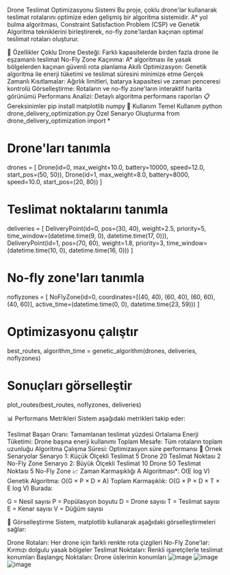 Drone Teslimat Optimizasyonu Sistemi
Bu proje, çoklu drone'lar kullanarak teslimat rotalarını optimize eden gelişmiş bir algoritma sistemidir. A* yol bulma algoritması, Constraint Satisfaction Problem (CSP) ve Genetik Algoritma tekniklerini birleştirerek, no-fly zone'lardan kaçınan optimal teslimat rotaları oluşturur.

🚁 Özellikler
Çoklu Drone Desteği: Farklı kapasitelerde birden fazla drone ile eşzamanlı teslimat
No-Fly Zone Kaçınma: A* algoritması ile yasak bölgelerden kaçınan güvenli rota planlama
Akıllı Optimizasyon: Genetik algoritma ile enerji tüketimi ve teslimat süresini minimize etme
Gerçek Zamanlı Kısıtlamalar: Ağırlık limitleri, batarya kapasitesi ve zaman penceresi kontrolü
Görselleştirme: Rotaların ve no-fly zone'ların interaktif harita görünümü
Performans Analizi: Detaylı algoritma performans raporları
📋 Gereksinimler
pip install matplotlib numpy
🚀 Kullanım
Temel Kullanım
python drone_delivery_optimization.py
Özel Senaryo Oluşturma
from drone_delivery_optimization import *

# Drone'ları tanımla
drones = [
    Drone(id=0, max_weight=10.0, battery=10000, speed=12.0, start_pos=(50, 50)),
    Drone(id=1, max_weight=8.0, battery=8000, speed=10.0, start_pos=(20, 80))
]

# Teslimat noktalarını tanımla
deliveries = [
    DeliveryPoint(id=0, pos=(30, 40), weight=2.5, priority=5, 
                  time_window=(datetime.time(9, 0), datetime.time(17, 0))),
    DeliveryPoint(id=1, pos=(70, 60), weight=1.8, priority=3,
                  time_window=(datetime.time(10, 0), datetime.time(16, 0)))
]

# No-fly zone'ları tanımla
noflyzones = [
    NoFlyZone(id=0, coordinates=[(40, 40), (60, 40), (60, 60), (40, 60)],
              active_time=(datetime.time(0, 0), datetime.time(23, 59)))
]

# Optimizasyonu çalıştır
best_routes, algorithm_time = genetic_algorithm(drones, deliveries, noflyzones)

# Sonuçları görselleştir
plot_routes(best_routes, noflyzones, deliveries)

📊 Performans Metrikleri
Sistem aşağıdaki metrikleri takip eder:

Teslimat Başarı Oranı: Tamamlanan teslimat yüzdesi
Ortalama Enerji Tüketimi: Drone başına enerji kullanımı
Toplam Mesafe: Tüm rotaların toplam uzunluğu
Algoritma Çalışma Süresi: Optimizasyon süre performansı
🎯 Örnek Senaryolar
Senaryo 1: Küçük Ölçekli Teslimat
5 Drone
20 Teslimat Noktası
2 No-Fly Zone
Senaryo 2: Büyük Ölçekli Teslimat
10 Drone
50 Teslimat Noktası
5 No-Fly Zone
📈 Zaman Karmaşıklığı
A Algoritması*: O(E log V)
Genetik Algoritma: O(G × P × D × A)
Toplam Karmaşıklık: O(G × P × D × T × E log V)
Burada:

G = Nesil sayısı
P = Popülasyon boyutu
D = Drone sayısı
T = Teslimat sayısı
E = Kenar sayısı
V = Düğüm sayısı

🎨 Görselleştirme
Sistem, matplotlib kullanarak aşağıdaki görselleştirmeleri sağlar:

Drone Rotaları: Her drone için farklı renkte rota çizgileri
No-Fly Zone'lar: Kırmızı dolgulu yasak bölgeler
Teslimat Noktaları: Renkli işaretçilerle teslimat konumları
Başlangıç Noktaları: Drone üslerinin konumları
![image](https://github.com/user-attachments/assets/4cbaaa48-7b29-46a2-a27e-60d9578f6ba6)
![image](https://github.com/user-attachments/assets/86509dd1-3364-4d4c-a01e-5948ad8824b7)
![image](https://github.com/user-attachments/assets/39ce3f68-5dcc-410a-9cb0-5bbdc2ed389a)

